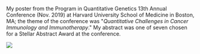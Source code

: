 My poster from the Program in Quantitative Genetics 13th Annual Conference (Nov. 2019) at Harvard University School of Medicine in Boston, MA; the theme of the conference was "_Quantitative Challenges in Cancer Immunology and Immunotherapy_." My abstract was one of seven chosen for a Stellar Abstract Award at the conference. 

![](images/PQG-Conference-2019-Poster.png)
